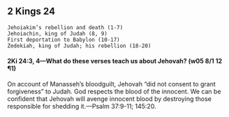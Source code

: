 ## 2 Kings 24

```
Jehoiakim’s rebellion and death (1-7)
Jehoiachin, king of Judah (8, 9)
First deportation to Babylon (10-17)
Zedekiah, king of Judah; his rebellion (18-20)
```

#### 2Ki 24:3, 4​—What do these verses teach us about Jehovah? (w05 8/1 12 ¶1)

On account of Manasseh’s bloodguilt, Jehovah “did not consent to grant forgiveness” to Judah. God respects the blood of the innocent. We can be confident that Jehovah will avenge innocent blood by destroying those responsible for shedding it.​—Psalm 37:9-11; 145:20.
